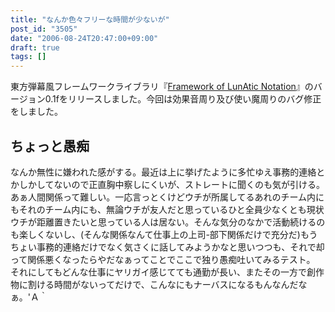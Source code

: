 ```yaml
---
title: "なんか色々フリーな時間が少ないが"
post_id: "3505"
date: "2006-08-24T20:47:00+09:00"
draft: true
tags: []
---
```



東方弾幕風フレームワークライブラリ『[Framework of LunAtic Notation](https://danmaq.com/tag/flan)』のバージョン0.1fをリリースしました。今回は効果音周り及び使い魔周りのバグ修正をしました。
## ちょっと愚痴
なんか無性に嫌われた感がする。最近は上に挙げたように多忙ゆえ事務的連絡とかしかしてないので正直胸中察しにくいが、ストレートに聞くのも気が引ける。あぁ人間関係って難しい。一応言っとくけどウチが所属してるあれのチーム内にもそれのチーム内にも、無論ウチが友人だと思っているひと全員少なくとも現状ウチが距離置きたいと思っている人は居ない。そんな気分のなかで活動続けるのも楽しくないし、(そんな関係なんて仕事上の上司-部下関係だけで充分だ)もうちょい事務的連絡だけでなく気さくに話してみようかなと思いつつも、それで却って関係悪くなったらやだなぁってことでここで独り愚痴吐いてみるテスト。 それにしてもどんな仕事にヤリガイ感じてても通勤が長い、またその一方で創作物に割ける時間がないってだけで、こんなにもナーバスになるもんなんだなぁ。'Ａ｀
